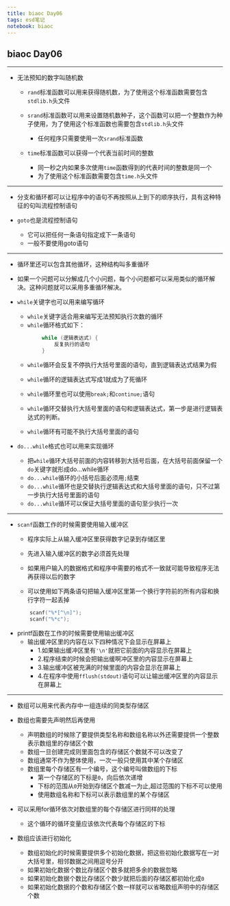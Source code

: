 ```yaml
---
title: biaoc Day06
tags: esd笔记
notebook: biaoc
---
```

## biaoc Day06
---
* 无法预知的数字叫随机数
	* `rand`标准函数可以用来获得随机数，为了使用这个标准函数需要包含`stdlib.h`头文件

	* `srand`标准函数可以用来设置随机数种子，这个函数可以把一个整数作为种子使用，为了使用这个标准函数也需要包含`stdlib.h`头文件
    	* 任何程序只需要使用一次`srand`标准函数

	* `time`标准函数可以获得一个代表当前时间的整数
    	* 同一秒之内如果多次使用`time`函数得到的代表时间的整数是同一个
	    * 为了使用这个标准函数需要包含`time.h`头文件
---
* 分支和循环都可以让程序中的语句不再按照从上到下的顺序执行，具有这种特征的句叫流程控制语句

* `goto`也是流程控制语句
	* 它可以把任何一条语句指定成下一条语句
	* 一般不要使用goto语句
---
* 循环里还可以包含其他循环，这种结构叫多重循环
* 如果一个问题可以分解成几个小问题，每个小问题都可以采用类似的循环解决。这种问题就可以采用多重循环解决。

* `while`关键字也可以用来编写循环
    * `while`关键字适合用来编写无法预知执行次数的循环
	* `while`循环格式如下：
	```c
            while (逻辑表达式) {
		        反复执行的语句
	        }
    ```
	* `while`循环会反复不停执行大括号里面的语句，直到逻辑表达式结果为假

	* `while`循环的逻辑表达式写成1就成为了死循环

	* `while`循环里也可以使用`break;`和`continue;`语句

    * `while`循环交替执行大括号里面的语句和逻辑表达式，第一步是进行逻辑表达式的判断。
	* `while`循环有可能不执行大括号里面的语句

* `do...while`格式也可以用来实现循环
	* 把`while`循环大括号前面的内容转移到大括号后面，在大括号前面保留一个`do`关键字就形成do...while循环
	* `do...while`循环的小括号后面必须用`;`结束
	* `do...while`循环也是交替执行逻辑表达式和大括号里面的语句，只不过第一步执行大括号里面的语句
	* `do...while`循环可以保证大括号里面的语句至少执行一次
---
* `scanf`函数工作的时候需要使用输入缓冲区
	* 程序实际上从输入缓冲区里获得数字记录到存储区里
	* 先进入输入缓冲区的数字必须首先处理
	* 如果用户输入的数据格式和程序中需要的格式不一致就可能导致程序无法再获得以后的数字

	* 可以使用如下两条语句把输入缓冲区里第一个换行字符前的所有内容和换行字符一起丢掉
	```c	
		scanf("%*[^\n]");
		scanf("%*c");
	```
* printf函数在工作的时候需要使用输出缓冲区
	* 输出缓冲区里的内容在以下四种情况下会显示在屏幕上
		* 1.如果输出缓冲区里有`'\n'`就把它前面的内容显示在屏幕上
    	* 2.程序结束的时候会把输出缓啊冲区里的内容显示在屏幕上
    	* 3.输出缓冲区被充满的时候里面的内容会显示在屏幕上
    	* 4.在程序中使用`fflush(stdout)`语句可以让输出缓冲区里的内容显示在屏幕上
---
* 数组可以用来代表内存中一组连续的同类型存储区
* 数组也需要先声明然后再使用
    * 声明数组的时候除了要提供类型名称和数组名称以外还需要提供一个整数表示数组里的存储区个数
	* 数组一旦创建完成则里面包含的存储区个数就不可以改变了
	* 数组通常不作为整体使用，一次一般只使用其中某个存储区
	* 数组里每个存储区有一个编号，这个编号叫做数组的下标
        * 第一个存储区的下标是`0`，向后依次递增
    	* 下标的范围从`0`开始到存储区个数减一为止,超过范围的下标不可以使用
    	* 使用数组名称和下标可以表示数组里的某个存储区

* 可以采用for循环依次对数组里的每个存储区进行同样的处理
    * 这个循环的循环变量应该依次代表每个存储区的下标

* 数组应该进行初始化
    * 数组初始化的时候需要提供多个初始化数据，把这些初始化数据写在一对大括号里，相邻数据之间用逗号分开
	* 如果初始化数据个数比存储区个数多就把多余的数据忽略
	* 如果初始化数据个数比存储区个数少就把后面的存储区都初始化成`0`
	* 如果初始化数据的个数和存储区个数一样就可以省略数组声明中的存储区个数
